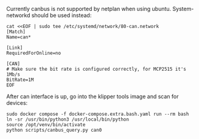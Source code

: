 Currently canbus is not supported by netplan when using ubuntu.
System-networkd should be used instead:
```shell
cat <<EOF | sudo tee /etc/systemd/network/80-can.network
[Match]
Name=can*

[Link]
RequiredForOnline=no

[CAN]
# Make sure the bit rate is configured correctly, for MCP2515 it's 1Mb/s
BitRate=1M
EOF
```

After can interface is up, go into the klipper tools image and scan for devices:
```shell
sudo docker compose -f docker-compose.extra.bash.yaml run --rm bash
ln -sr /usr/bin/python3 /usr/local/bin/python
source /opt/venv/bin/activate
python scripts/canbus_query.py can0
```